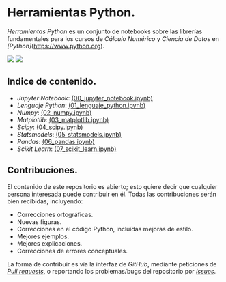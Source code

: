 # Herramientas Python.

*Herramientas Python* es un conjunto de notebooks sobre las librerías fundamentales para los cursos de *Cálculo Numérico* y *Ciencia de Datos* en *[Python]*(https://www.python.org).

<img src="https://img.shields.io/badge/License-MIT-green" /> <img src="https://img.shields.io/badge/Python-3.5-blue" />

## Indice de contenido.

* *Jupyter Notebook*: [(00_jupyter_notebook.ipynb)](00_jupyter_notebook.ipynb)
* *Lenguaje Python*: [(01_lenguaje_python.ipynb)](01_lenguaje_python.ipynb)
* *Numpy*: [(02_numpy.ipynb)](02_numpy.ipynb)
* *Matplotlib*: [(03_matplotlib.ipynb)](03_matplotlib.ipynb)
* *Scipy*: [(04_scipy.ipynb)](04_scipy.ipynb)
* *Statsmodels*: [(05_statsmodels.ipynb)](05_statsmodels.ipynb)
* *Pandas*: [(06_pandas.ipynb)](06_pandas.ipynb)
* *Scikit Learn*: [(07_scikit_learn.ipynb)](07_scikit_learn.ipynb)

## Contribuciones.

El contenido de este repositorio es abierto; esto quiere decir que cualquier persona interesada puede contribuir en él. Todas las contribuciones serán bien recibidas, incluyendo:

* Correcciones ortográficas.
* Nuevas figuras.
* Correcciones en el código Python, incluídas mejoras de estilo.
* Mejores ejemplos.
* Mejores explicaciones. 
* Correcciones de errores conceptuales.

La forma de contribuir es vía la interfaz de *GitHub*, mediante peticiones de [*Pull requests*](https://github.com/ejdecena/herramientas_python/pulls), o reportando los problemas/bugs del repositorio por [*Issues*](https://github.com/ejdecena/herramientas_python/issues).